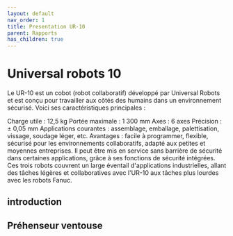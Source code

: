 ```yaml
---
layout: default
nav_order: 1
title: Presentation UR-10
parent: Rapports
has_children: true
---
```


# Universal robots 10 

Le UR-10 est un cobot (robot collaboratif) développé par Universal Robots et est conçu pour travailler aux côtés des humains dans un environnement sécurisé. Voici ses caractéristiques principales :

Charge utile : 12,5 kg
Portée maximale : 1 300 mm
Axes : 6 axes
Précision : ± 0,05 mm
Applications courantes : assemblage, emballage, palettisation, vissage, soudage léger, etc.
Avantages : facile à programmer, flexible, sécurisé pour les environnements collaboratifs, adapté aux petites et moyennes entreprises. Il peut être mis en service sans barrière de sécurité dans certaines applications, grâce à ses fonctions de sécurité intégrées.
Ces trois robots couvrent un large éventail d'applications industrielles, allant des tâches légères et collaboratives avec l'UR-10 aux tâches plus lourdes avec les robots Fanuc.


## introduction

## Préhenseur ventouse



